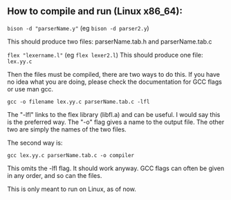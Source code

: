 ## How to compile and run (Linux x86_64):

`bison -d "parserName.y"` 
(eg `bison -d parser2.y`)

This should produce two files: parserName.tab.h and parserName.tab.c

`flex "lexername.l"` 
(eg `flex lexer2.l`)
	This should produce one file: `lex.yy.c`

Then the files must be compiled, there are two ways to do this. 
If you have no idea what you are doing, please check the documentation for GCC flags or use man gcc.

`gcc -o filename lex.yy.c parserName.tab.c -lfl`

The "-lfl" links to the flex library (libfl.a) and can be useful. I would say this is the preferred way.
The "-o" flag gives a name to the output file.
The other two are simply the names of the two files.

The second way is:

`gcc lex.yy.c parserName.tab.c -o compiler`

This omits the -lfl flag. It should work anyway. GCC flags can often be given in any order, and so can the files.

This is only meant to run on Linux, as of now. 



